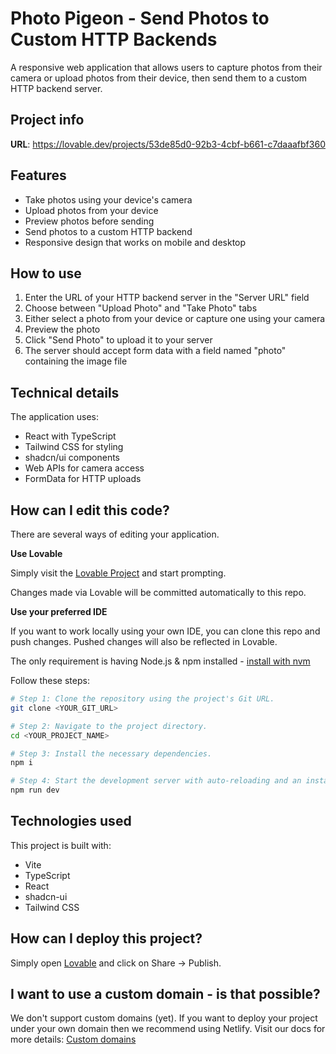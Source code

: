 
# Photo Pigeon - Send Photos to Custom HTTP Backends

A responsive web application that allows users to capture photos from their camera or upload photos from their device, then send them to a custom HTTP backend server.

## Project info

**URL**: https://lovable.dev/projects/53de85d0-92b3-4cbf-b661-c7daaafbf360

## Features

- Take photos using your device's camera
- Upload photos from your device
- Preview photos before sending
- Send photos to a custom HTTP backend
- Responsive design that works on mobile and desktop

## How to use

1. Enter the URL of your HTTP backend server in the "Server URL" field
2. Choose between "Upload Photo" and "Take Photo" tabs
3. Either select a photo from your device or capture one using your camera
4. Preview the photo
5. Click "Send Photo" to upload it to your server
6. The server should accept form data with a field named "photo" containing the image file

## Technical details

The application uses:

- React with TypeScript
- Tailwind CSS for styling
- shadcn/ui components
- Web APIs for camera access
- FormData for HTTP uploads

## How can I edit this code?

There are several ways of editing your application.

**Use Lovable**

Simply visit the [Lovable Project](https://lovable.dev/projects/53de85d0-92b3-4cbf-b661-c7daaafbf360) and start prompting.

Changes made via Lovable will be committed automatically to this repo.

**Use your preferred IDE**

If you want to work locally using your own IDE, you can clone this repo and push changes. Pushed changes will also be reflected in Lovable.

The only requirement is having Node.js & npm installed - [install with nvm](https://github.com/nvm-sh/nvm#installing-and-updating)

Follow these steps:

```sh
# Step 1: Clone the repository using the project's Git URL.
git clone <YOUR_GIT_URL>

# Step 2: Navigate to the project directory.
cd <YOUR_PROJECT_NAME>

# Step 3: Install the necessary dependencies.
npm i

# Step 4: Start the development server with auto-reloading and an instant preview.
npm run dev
```

## Technologies used

This project is built with:

- Vite
- TypeScript
- React
- shadcn-ui
- Tailwind CSS

## How can I deploy this project?

Simply open [Lovable](https://lovable.dev/projects/53de85d0-92b3-4cbf-b661-c7daaafbf360) and click on Share -> Publish.

## I want to use a custom domain - is that possible?

We don't support custom domains (yet). If you want to deploy your project under your own domain then we recommend using Netlify. Visit our docs for more details: [Custom domains](https://docs.lovable.dev/tips-tricks/custom-domain/)
